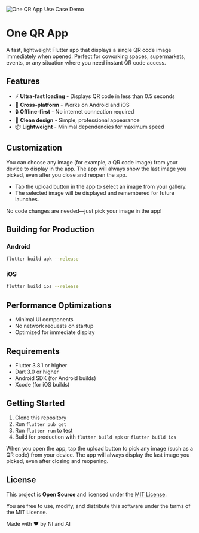 ![One QR App Use Case Demo](assets/one-qr-use-case.gif)

# One QR App

A fast, lightweight Flutter app that displays a single QR code image immediately when opened. Perfect for coworking spaces, supermarkets, events, or any situation where you need instant QR code access.

## Features

- ⚡ **Ultra-fast loading** - Displays QR code in less than 0.5 seconds
- 📱 **Cross-platform** - Works on Android and iOS
- 🔒 **Offline-first** - No internet connection required
- 🎨 **Clean design** - Simple, professional appearance
- 📦 **Lightweight** - Minimal dependencies for maximum speed

## Customization

You can choose any image (for example, a QR code image) from your device to display in the app. The app will always show the last image you picked, even after you close and reopen the app.

- Tap the upload button in the app to select an image from your gallery.
- The selected image will be displayed and remembered for future launches.

No code changes are needed—just pick your image in the app!

## Building for Production

### Android
```bash
flutter build apk --release
```

### iOS
```bash
flutter build ios --release
```

## Performance Optimizations

- Minimal UI components
- No network requests on startup
- Optimized for immediate display

## Requirements

- Flutter 3.8.1 or higher
- Dart 3.0 or higher
- Android SDK (for Android builds)
- Xcode (for iOS builds)

## Getting Started

1. Clone this repository
2. Run `flutter pub get`
3. Run `flutter run` to test
4. Build for production with `flutter build apk` or `flutter build ios`

When you open the app, tap the upload button to pick any image (such as a QR code) from your device. The app will always display the last image you picked, even after closing and reopening.

## License

This project is **Open Source** and licensed under the [MIT License](LICENSE).

You are free to use, modify, and distribute this software under the terms of the MIT License.

Made with ❤️ by NI and AI
